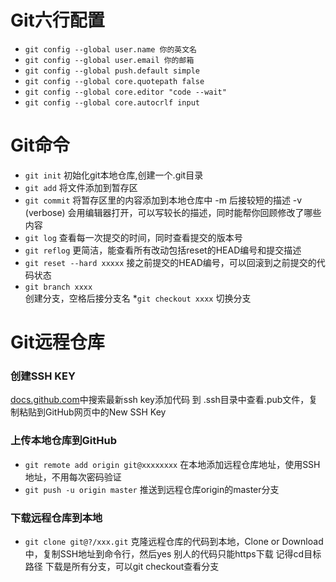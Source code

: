 # Git六行配置
* `git config --global user.name 你的英文名`
* `git config --global user.email 你的邮箱`
* `git config --global push.default simple`
* `git config --global core.quotepath false`
* `git config --global core.editor "code --wait"`
* `git config --global core.autocrlf input`
# Git命令
* `git init`
初始化git本地仓库,创建一个.git目录
* `git add`
将文件添加到暂存区
* `git commit`
将暂存区里的内容添加到本地仓库中
-m 后接较短的描述
-v (verbose) 会用编辑器打开，可以写较长的描述，同时能帮你回顾修改了哪些内容
* `git log`
查看每一次提交的时间，同时查看提交的版本号
* `git reflog`
更简洁，能查看所有改动包括reset的HEAD编号和提交描述
* `git reset --hard xxxxx`
接之前提交的HEAD编号，可以回滚到之前提交的代码状态
* `git branch xxxx`  
创建分支，空格后接分支名
*`git checkout xxxx`
切换分支
# Git远程仓库
### 创建SSH KEY
[docs.github.com](docs.github.com)中搜索最新ssh key添加代码
到 .ssh目录中查看.pub文件，复制粘贴到GitHub网页中的New SSH Key
### 上传本地仓库到GitHub
* `git remote add origin git@xxxxxxxx`
在本地添加远程仓库地址，使用SSH地址，不用每次密码验证
* `git push -u origin master`
推送到远程仓库origin的master分支
### 下载远程仓库到本地
* `git clone git@?/xxx.git`
克隆远程仓库的代码到本地，Clone or Download中，复制SSH地址到命令行，然后yes
别人的代码只能https下载
记得cd目标路径
下载是所有分支，可以git checkout查看分支
